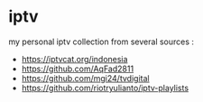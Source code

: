 # iptv
my personal iptv collection from several sources :
- https://iptvcat.org/indonesia
- https://github.com/AqFad2811
- https://github.com/mgi24/tvdigital
- https://github.com/riotryulianto/iptv-playlists
